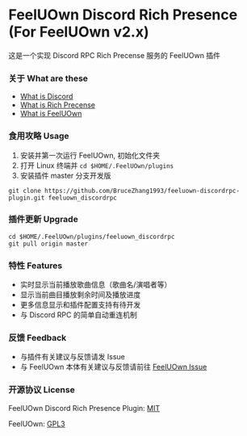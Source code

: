 # FeelUOwn Discord Rich Presence (For FeelUOwn v2.x)
这是一个实现 Discord RPC Rich Precense 服务的 FeelUOwn 插件

### 关于 What are these
- [What is Discord](https://discordapp.com/)
- [What is Rich Precense](https://discordapp.com/rich-presence)
- [What is FeelUOwn](https://github.com/cosven/FeelUOwn)

### 食用攻略 Usage

1. 安装并第一次运行 FeelUOwn, 初始化文件夹
2. 打开 Linux 终端并 `cd $HOME/.FeelUOwn/plugins`
3. 安装插件 master 分支开发版
```shell
git clone https://github.com/BruceZhang1993/feeluown-discordrpc-plugin.git feeluown_discordrpc
```

### 插件更新 Upgrade

```shell
cd $HOME/.FeelUOwn/plugins/feeluown_discordrpc
git pull origin master
```

### 特性 Features

- 实时显示当前播放歌曲信息（歌曲名/演唱者等）
- 显示当前曲目播放剩余时间及播放进度
- 更多信息显示和插件配置支持有待开发
- 与 Discord RPC 的简单自动重连机制

### 反馈 Feedback

- 与插件有关建议与反馈请发 Issue
- 与 FeelUOwn 本体有关建议与反馈请前往 [FeelUOwn Issue](https://github.com/cosven/FeelUOwn/issues)

### 开源协议 License

FeelUOwn Discord Rich Presence Plugin: [MIT](https://github.com/BruceZhang1993/feeluown-discordrpc-plugin/blob/master/LICENSE)

FeelUOwn: [GPL3](https://github.com/cosven/FeelUOwn/blob/master/LICENSE)
